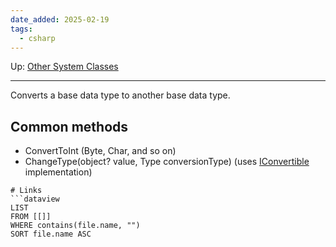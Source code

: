 ```yaml
---
date_added: 2025-02-19
tags:
  - csharp
---
```

Up: [Other System Classes](Other%20System%20Classes.md)
___
 Converts a base data type to another base data type.
## Common methods
 - ConvertToInt   (Byte, Char, and so on)
 - ChangeType(object? value, Type conversionType) (uses [IConvertible](IConvertible.md) implementation)

```)
# Links
```dataview
LIST
FROM [[]]
WHERE contains(file.name, "")
SORT file.name ASC
```
